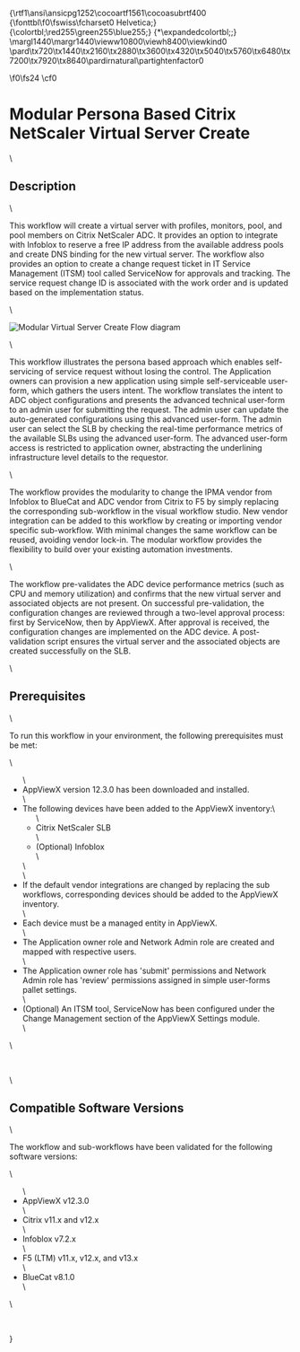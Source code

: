 {\rtf1\ansi\ansicpg1252\cocoartf1561\cocoasubrtf400
{\fonttbl\f0\fswiss\fcharset0 Helvetica;}
{\colortbl;\red255\green255\blue255;}
{\*\expandedcolortbl;;}
\margl1440\margr1440\vieww10800\viewh8400\viewkind0
\pard\tx720\tx1440\tx2160\tx2880\tx3600\tx4320\tx5040\tx5760\tx6480\tx7200\tx7920\tx8640\pardirnatural\partightenfactor0

\f0\fs24 \cf0 <h1>Modular Persona Based Citrix NetScaler Virtual Server Create</h1>\
<h2>Description</h2>\
<p>This workflow will create a virtual server with profiles, monitors, pool, and pool members on Citrix NetScaler ADC. It provides an option to integrate with Infoblox to reserve a free IP address from the available address pools and create DNS binding for the new virtual server. The workflow also provides an option to create a change request ticket in IT Service Management (ITSM) tool called ServiceNow for approvals and tracking. The service request change ID is associated with the work order and is updated based on the implementation status.</p>\
<p><img src="Load-Balancers/Modular Persona based Citrix NetScaler Virtual Server Create/img/Modular Persona based VIP create flow diagram.png" alt="Modular Virtual Server Create Flow diagram " /></p>\
<p>This workflow illustrates the persona based approach which enables self-servicing of service request without losing the control.&nbsp;The Application owners can provision a new application using simple self-serviceable user-form, which gathers the users intent. The workflow translates the intent to ADC object configurations and presents the advanced technical user-form to an admin user for submitting the request. The admin user can update the auto-generated configurations using this advanced user-form. The admin user can select the SLB by checking the real-time performance metrics of the available SLBs using the advanced user-form. The advanced user-form access is restricted to application owner, abstracting the underlining infrastructure level details to the requestor.</p>\
<p>The workflow provides the modularity to change the IPMA vendor from Infoblox to BlueCat and ADC vendor from Citrix to F5 by simply replacing the corresponding sub-workflow in the visual workflow studio. New vendor integration can be added to this workflow by creating or importing vendor specific sub-workflow. With minimal changes the same workflow can be reused, avoiding vendor lock-in. The modular workflow provides the flexibility to build over your existing automation investments.</p>\
<p class="p1">The workflow pre-validates the ADC device performance metrics (such as CPU and memory utilization) and confirms that the new virtual server and associated objects are not present. On successful pre-validation, the configuration changes are reviewed through a two-level approval process: first by ServiceNow, then by AppViewX. After approval is received, the configuration changes are implemented on the ADC device. A post-validation script ensures the virtual server and the associated objects are created successfully on the SLB.</p>\
<h2 class="p1"><strong>Prerequisites </strong></h2>\
<p class="p2">To run this workflow in your environment, the following prerequisites must be met:</p>\
<ul>\
<li class="p3">AppViewX version 12.3.0 has been downloaded and installed.</li>\
<li class="p2">The following devices have been added to the AppViewX inventory:\
<ul>\
<li class="p2">Citrix NetScaler SLB</li>\
<li class="p2">(Optional) Infoblox</li>\
</ul>\
</li>\
<li class="p2">If the default vendor integrations are changed by replacing the sub workflows, corresponding devices should be added to the AppViewX inventory.</li>\
<li class="p3">Each device must be a managed entity in AppViewX.</li>\
<li class="p3">The Application owner role and Network Admin role are created and mapped with respective users.</li>\
<li class="p3">The Application owner role has 'submit' permissions and Network Admin role has 'review' permissions assigned in simple user-forms pallet settings.&nbsp;</li>\
<li class="p2">(Optional) An ITSM tool, ServiceNow has been configured under the Change Management section of the AppViewX Settings module.</li>\
</ul>\
<p class="p5">&nbsp;</p>\
<h2 class="p1"><strong>Compatible Software Versions </strong></h2>\
<p class="p2">The workflow and sub-workflows have been validated for the following software versions:</p>\
<ul>\
<li class="p3">AppViewX v12.3.0</li>\
<li class="p3">Citrix v11.x and v12.x</li>\
<li class="p3">Infoblox v7.2.x</li>\
<li>F5 (LTM) v11.x, v12.x, and v13.x</li>\
<li class="p2">BlueCat v8.1.0</li>\
</ul>\
<p class="p1">&nbsp;</p>}